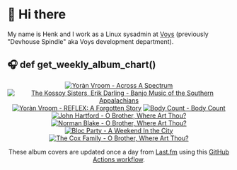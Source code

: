 # 👋 Hi there

My name is Henk and I work as a Linux sysadmin at <a href="https://www.voys.co/about/">Voys</a> (previously "Devhouse Spindle" aka Voys development department).

## 🎧 def get_weekly_album_chart()
<!-- lastfm -->
<p align="center"><a href="https://www.last.fm/music/Yor%C3%A0n+Vroom/Across+A+Spectrum"><img src="https://lastfm.freetls.fastly.net/i/u/64s/0aa38652dbe0882d053ccc379cfbcf00.jpg" title="Yoràn Vroom - Across A Spectrum"></a> <a href="https://www.last.fm/music/The+Kossoy+Sisters,+Erik+Darling/Banjo+Music+of+the+Southern+Appalachians"><img src="https://lastfm.freetls.fastly.net/i/u/64s/e33aad8c6788266035408713ab19f033.jpg" title="The Kossoy Sisters, Erik Darling - Banjo Music of the Southern Appalachians"></a> <a href="https://www.last.fm/music/Yor%C3%A0n+Vroom/REFLEX:+A+Forgotten+Story"><img src="https://lastfm.freetls.fastly.net/i/u/64s/9db9cf6bbffac3ab75b6ce43dc410682.jpg" title="Yoràn Vroom - REFLEX: A Forgotten Story"></a> <a href="https://www.last.fm/music/Body+Count/Body+Count"><img src="https://lastfm.freetls.fastly.net/i/u/64s/5793a481f432404bc03ba468ebda0021.jpg" title="Body Count - Body Count"></a> <a href="https://www.last.fm/music/John+Hartford/O+Brother,+Where+Art+Thou%3F"><img src="https://lastfm.freetls.fastly.net/i/u/64s/2410f67eaf784bf5a67b854e27e449b4.png" title="John Hartford - O Brother, Where Art Thou?"></a> <a href="https://www.last.fm/music/Norman+Blake/O+Brother,+Where+Art+Thou%3F"><img src="https://lastfm.freetls.fastly.net/i/u/64s/bac5369544fa4f12b623d6d098868296.png" title="Norman Blake - O Brother, Where Art Thou?"></a> <a href="https://www.last.fm/music/Bloc+Party/A+Weekend+In+the+City"><img src="https://lastfm.freetls.fastly.net/i/u/64s/56392f20d7514d2580cbbbea75a74f9e.png" title="Bloc Party - A Weekend In the City"></a> <a href="https://www.last.fm/music/The+Cox+Family/O+Brother,+Where+Art+Thou%3F"><img src="https://lastfm.freetls.fastly.net/i/u/64s/b31406818f334ba0b56919c2fe670762.png" title="The Cox Family - O Brother, Where Art Thou?"></a> </p>

<p align="center">These album covers are updated once a day from <a href="https://www.last.fm/user/hbokh">Last.fm</a> using this <a href="https://github.com/marketplace/actions/lastfm-to-markdown">GitHub Actions workflow</a>.</p>
